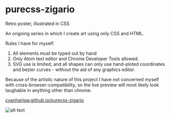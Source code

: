 # purecss-zigario
Retro poster, illustrated in CSS

An ongoing series in which I create art using only CSS and HTML.

Rules I have for myself:

1. All elements must be typed out by hand
2. Only Atom text editor and Chrome Developer Tools allowed.
3. SVG use is limited, and all shapes can only use hand-ploted coordinates and bezier curves - without the aid of any graphics editor.

Because of the artistic nature of this project I have not concerned myself with cross-browser-compatibility, so the live preview will most likely look laughable in anything other than chrome.

[cyanharlow.github.io/purecss-zigario](https://cyanharlow.github.io/purecss-zigario/)

![alt text](https://raw.githubusercontent.com/cyanharlow/purecss-zigario/master/preview.jpg)
